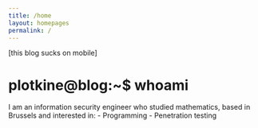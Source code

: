 ```yaml
---
title: /home
layout: homepages
permalink: /
---
```


<!-- <h1>Welcome to my blog!</h1> -->

<p>[this blog sucks on mobile]</p>

<h1>plotkine@blog:~$ whoami</h1>

<p>I am an information security engineer who studied mathematics, based in Brussels and interested in:
- Programming
- Penetration testing</p>
